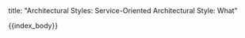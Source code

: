 <frontmatter>
title: "Architectural Styles: Service-Oriented Architectural Style: What"
</frontmatter>

{{index_body}}
